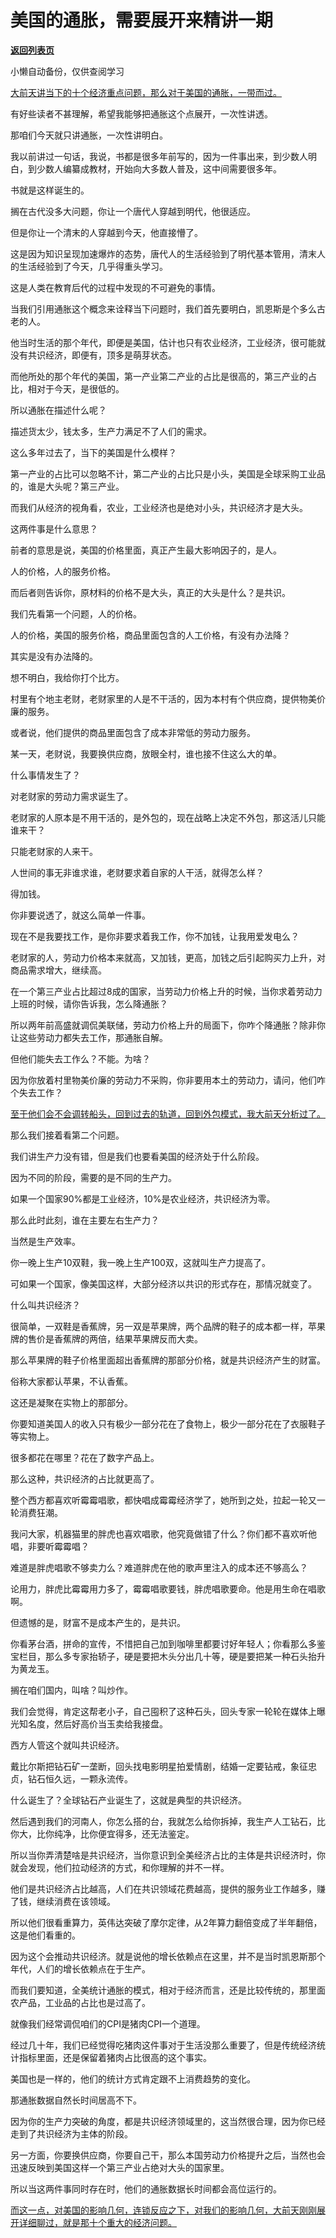 # 美国的通胀，需要展开来精讲一期

[**返回列表页**](/gzh/记忆承载3)

小懒自动备份，仅供查阅学习

[大前天讲当下的十个经济重点问题，那么对于美国的通胀，一带而过。](http://mp.weixin.qq.com/s?__biz=MzkwMzQ1MzczOQ==&mid=2247484165&idx=1&sn=449fa954b50163902677820bcb2d487f&chksm=c0974e41f7e0c757f1e6cd0bff7bf0c1f79f5aba8fac9d25342bc0d07aaf872efa7933ecf77c&scene=21#wechat_redirect)

有好些读者不甚理解，希望我能够把通胀这个点展开，一次性讲透。

那咱们今天就只讲通胀，一次性讲明白。  

我以前讲过一句话，我说，书都是很多年前写的，因为一件事出来，到少数人明白，到少数人编纂成教材，开始向大多数人普及，这中间需要很多年。  

书就是这样诞生的。  

搁在古代没多大问题，你让一个唐代人穿越到明代，他很适应。  

但是你让一个清末的人穿越到今天，他直接懵了。  

这是因为知识呈现加速爆炸的态势，唐代人的生活经验到了明代基本管用，清末人的生活经验到了今天，几乎得重头学习。

这是人类在教育后代的过程中发现的不可避免的事情。  

当我们引用通胀这个概念来诠释当下问题时，我们首先要明白，凯恩斯是个多么古老的人。

他当时生活的那个年代，即便是美国，估计也只有农业经济，工业经济，很可能就没有共识经济，即便有，顶多是萌芽状态。  

而他所处的那个年代的美国，第一产业第二产业的占比是很高的，第三产业的占比，相对于今天，是很低的。  

所以通胀在描述什么呢？  

描述货太少，钱太多，生产力满足不了人们的需求。

这么多年过去了，当下的美国是什么模样？

第一产业的占比可以忽略不计，第二产业的占比只是小头，美国是全球采购工业品的，谁是大头呢？第三产业。  

而我们从经济的视角看，农业，工业经济也是绝对小头，共识经济才是大头。  

这两件事是什么意思？  

前者的意思是说，美国的价格里面，真正产生最大影响因子的，是人。

人的价格，人的服务价格。  

而后者则告诉你，原材料的价格不是大头，真正的大头是什么？是共识。  

我们先看第一个问题，人的价格。  

人的价格，美国的服务价格，商品里面包含的人工价格，有没有办法降？  

其实是没有办法降的。  

想不明白，我给你打个比方。  

村里有个地主老财，老财家里的人是不干活的，因为本村有个供应商，提供物美价廉的服务。

或者说，他们提供的商品里面包含了成本非常低的劳动力服务。  

某一天，老财说，我要换供应商，放眼全村，谁也接不住这么大的单。

什么事情发生了？

对老财家的劳动力需求诞生了。  

老财家的人原本是不用干活的，是外包的，现在战略上决定不外包，那这活儿只能谁来干？

只能老财家的人来干。

人世间的事无非谁求谁，老财要求着自家的人干活，就得怎么样？

得加钱。  

你非要说透了，就这么简单一件事。  

现在不是我要找工作，是你非要求着我工作，你不加钱，让我用爱发电么？

老财家的人，劳动力价格本来就高，又加钱，更高，加钱之后引起购买力上升，对商品需求增大，继续高。  

在一个第三产业占比超过8成的国家，当劳动力价格上升的时候，当你求着劳动力上班的时候，请你告诉我，怎么降通胀？  

所以两年前高盛就调侃美联储，劳动力价格上升的局面下，你咋个降通胀？除非你让这些劳动力都失去工作，那通胀自解。

但他们能失去工作么？不能。为啥？  

因为你放着村里物美价廉的劳动力不采购，你非要用本土的劳动力，请问，他们咋个失去工作？

[至于他们会不会调转船头，回到过去的轨道，回到外包模式，我大前天分析过了。](http://mp.weixin.qq.com/s?__biz=MzkwMzQ1MzczOQ==&mid=2247484165&idx=1&sn=449fa954b50163902677820bcb2d487f&chksm=c0974e41f7e0c757f1e6cd0bff7bf0c1f79f5aba8fac9d25342bc0d07aaf872efa7933ecf77c&scene=21#wechat_redirect)

那么我们接着看第二个问题。  

我们讲生产力没有错，但是我们也要看美国的经济处于什么阶段。  

因为不同的阶段，需要的是不同的生产力。  

如果一个国家90%都是工业经济，10%是农业经济，共识经济为零。  

那么此时此刻，谁在主要左右生产力？

当然是生产效率。

你一晚上生产10双鞋，我一晚上生产100双，这就叫生产力提高了。

可如果一个国家，像美国这样，大部分经济以共识的形式存在，那情况就变了。  

什么叫共识经济？  

很简单，一双鞋是香蕉牌，另一双是苹果牌，两个品牌的鞋子的成本都一样，苹果牌的售价是香蕉牌的两倍，结果苹果牌反而大卖。

那么苹果牌的鞋子价格里面超出香蕉牌的那部分价格，就是共识经济产生的财富。  

俗称大家都认苹果，不认香蕉。  

这还是凝聚在实物上的那部分。  

你要知道美国人的收入只有极少一部分花在了食物上，极少一部分花在了衣服鞋子等实物上。  

很多都花在哪里？花在了数字产品上。

那么这种，共识经济的占比就更高了。  

整个西方都喜欢听霉霉唱歌，都快唱成霉霉经济学了，她所到之处，拉起一轮又一轮消费狂潮。

我问大家，机器猫里的胖虎也喜欢唱歌，他究竟做错了什么？你们都不喜欢听他唱，非要听霉霉唱？

难道是胖虎唱歌不够卖力么？难道胖虎在他的歌声里注入的成本还不够高么？

论用力，胖虎比霉霉用力多了，霉霉唱歌要钱，胖虎唱歌要命。他是用生命在唱歌啊。

但遗憾的是，财富不是成本产生的，是共识。

你看茅台酒，拼命的宣传，不惜把自己加到咖啡里都要讨好年轻人；你看那么多鉴宝栏目，那么多专家抬轿子，硬是要把木头分出几十等，硬是要把某一种石头抬升为黄龙玉。  

搁在咱们国内，叫啥？叫炒作。  

我们会觉得，肯定这帮老小子，自己囤积了这种石头，回头专家一轮轮在媒体上曝光知名度，然后好高价当玉卖给我接盘。  

西方人管这个就叫共识经济。  

戴比尔斯把钻石矿一垄断，回头找电影明星拍爱情剧，结婚一定要钻戒，象征忠贞，钻石恒久远，一颗永流传。

什么诞生了？全球钻石产业诞生了，这就是典型的共识经济。  

然后遇到我们的河南人，你怎么搭的台，我就怎么给你拆掉，我生产人工钻石，比你大，比你纯净，比你便宜得多，还无法鉴定。  

所以当你弄清楚啥是共识经济，当你意识到全美经济占比的主体是共识经济时，你就会发现，他们拉动经济的方式，和你理解的并不一样。  

他们是共识经济占比越高，人们在共识领域花费越高，提供的服务业工作越多，赚了钱，继续消费在该领域。  

所以他们很看重算力，英伟达突破了摩尔定律，从2年算力翻倍变成了半年翻倍，这是他们看重的。  

因为这个会推动共识经济。就是说他的增长依赖点在这里，并不是当时凯恩斯那个年代，人们的增长依赖点在于生产。

而我们要知道，全美统计通胀的模式，相对于经济而言，还是比较传统的，那里面农产品，工业品的占比也是过高了。

就像我们经常调侃咱们的CPI是猪肉CPI一个道理。  

经过几十年，我们已经觉得吃猪肉这件事对于生活没那么重要了，但是传统经济统计指标里面，还是保留着猪肉占比很高的这个事实。  

美国也是一样的，他们的统计方式肯定跟不上消费趋势的变化。

那通胀数据自然长时间居高不下。

因为你的生产力突破的角度，都是共识经济领域里的，这当然很合理，因为你已经走到了共识经济为主体的阶段。  

另一方面，你要换供应商，你要自己干，那么本国劳动力价格提升之后，当然也会迅速反映到美国这样一个第三产业占绝对大头的国家里。

所以当这两件事同时存在时，他们的通胀数据长时间都会高位运行的。  

[而这一点，对美国的影响几何，连锁反应之下，对我们的影响几何，大前天刚刚展开详细聊过，就是那十个重大的经济问题。](http://mp.weixin.qq.com/s?__biz=MzkwMzQ1MzczOQ==&mid=2247484165&idx=1&sn=449fa954b50163902677820bcb2d487f&chksm=c0974e41f7e0c757f1e6cd0bff7bf0c1f79f5aba8fac9d25342bc0d07aaf872efa7933ecf77c&scene=21#wechat_redirect)

